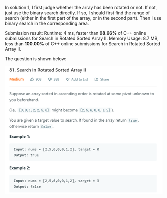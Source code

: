 In solution 1, I first judge whether the array has been rotated or not. If not, just use the binary search directly. If so,
I should first find the range of search (either in the first part of the array, or in the second part). Then I use binary search 
in the corresponding area.

Submission result: Runtime: 4 ms, faster than **98.66%** of C++ online submissions for Search in Rotated Sorted Array II.
Memory Usage: 8.7 MB, less than **100.00%** of C++ online submissions for Search in Rotated Sorted Array II.

The question is shown below:

![img](https://github.com/MingCheng991129/Solutions-to-Leetcode-Problems/blob/master/81.%20Search%20in%20Rotated%20Sorted%20Array%20II/question.png)
